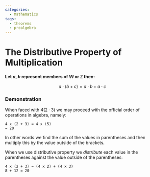 ```yaml
---
categories:
  - Mathematics
tags:
  - theorems
  - prealgebra
---
```


# The Distributive Property of Multiplication

**Let $a$, $b$ represent members of $\mathbb{W}$ or $\mathbb{Z}$ then:**

$$ a \cdot (b + c) = a \cdot b + a \cdot c $$

### Demonstration

When faced with $4(2\cdot3)$ we may proceed with the official order of
operations in algebra, namely:

```
4 x (2 + 3) = 4 x (5)
= 20
```

In other words we find the sum of the values in parentheses and then multiply
this by the value outside of the brackets.

When we use distributive property we _distribute_ each value in the parentheses
against the value outside of the parentheses:

```
4 x (2 + 3) = (4 x 2) + (4 x 3)
8 + 12 = 20
```
